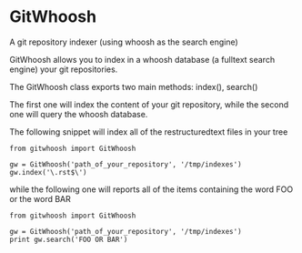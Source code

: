 GitWhoosh
=========

A git repository indexer (using whoosh as the search engine)

GitWhoosh allows you to index in a whoosh database (a fulltext search engine) your git repositories.

The GitWhoosh class exports two main methods: index(), search()

The first one will index the content of your git repository, while the second one will query
the whoosh database.

The following snippet will index all of the restructuredtext files in your tree

```
from gitwhoosh import GitWhoosh

gw = GitWhoosh('path_of_your_repository', '/tmp/indexes')
gw.index('\.rst$\')
```

while the following one will reports all of the items containing the word FOO or the word BAR

```
from gitwhoosh import GitWhoosh

gw = GitWhoosh('path_of_your_repository', '/tmp/indexes')
print gw.search('FOO OR BAR')
```